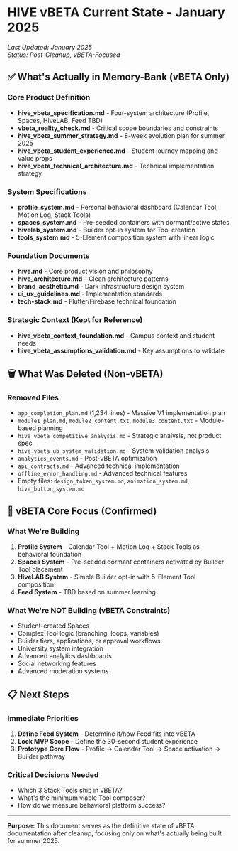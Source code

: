 # HIVE vBETA Current State - January 2025

_Last Updated: January 2025_  
_Status: Post-Cleanup, vBETA-Focused_

## ✅ What's Actually in Memory-Bank (vBETA Only)

### Core Product Definition
- **hive_vbeta_specification.md** - Four-system architecture (Profile, Spaces, HiveLAB, Feed TBD)
- **vbeta_reality_check.md** - Critical scope boundaries and constraints
- **hive_vbeta_summer_strategy.md** - 8-week evolution plan for summer 2025
- **hive_vbeta_student_experience.md** - Student journey mapping and value props
- **hive_vbeta_technical_architecture.md** - Technical implementation strategy

### System Specifications
- **profile_system.md** - Personal behavioral dashboard (Calendar Tool, Motion Log, Stack Tools)
- **spaces_system.md** - Pre-seeded containers with dormant/active states
- **hivelab_system.md** - Builder opt-in system for Tool creation
- **tools_system.md** - 5-Element composition system with linear logic

### Foundation Documents
- **hive.md** - Core product vision and philosophy
- **hive_architecture.md** - Clean architecture patterns
- **brand_aesthetic.md** - Dark infrastructure design system
- **ui_ux_guidelines.md** - Implementation standards
- **tech-stack.md** - Flutter/Firebase technical foundation

### Strategic Context (Kept for Reference)
- **hive_vbeta_context_foundation.md** - Campus context and student needs
- **hive_vbeta_assumptions_validation.md** - Key assumptions to validate

## 🗑️ What Was Deleted (Non-vBETA)

### Removed Files
- `app_completion_plan.md` (1,234 lines) - Massive V1 implementation plan
- `module1_plan.md`, `module2_content.txt`, `module3_content.txt` - Module-based planning
- `hive_vbeta_competitive_analysis.md` - Strategic analysis, not product spec
- `hive_vbeta_ub_system_validation.md` - System validation analysis
- `analytics_events.md` - Post-vBETA optimization
- `api_contracts.md` - Advanced technical implementation
- `offline_error_handling.md` - Advanced technical features
- Empty files: `design_token_system.md`, `animation_system.md`, `hive_button_system.md`

## 🎯 vBETA Core Focus (Confirmed)

### What We're Building
1. **Profile System** - Calendar Tool + Motion Log + Stack Tools as behavioral foundation
2. **Spaces System** - Pre-seeded dormant containers activated by Builder Tool placement
3. **HiveLAB System** - Simple Builder opt-in with 5-Element Tool composition
4. **Feed System** - TBD based on summer learning

### What We're NOT Building (vBETA Constraints)
- Student-created Spaces
- Complex Tool logic (branching, loops, variables)
- Builder tiers, applications, or approval workflows
- University system integration
- Advanced analytics dashboards
- Social networking features
- Advanced moderation systems

## 📋 Next Steps

### Immediate Priorities
1. **Define Feed System** - Determine if/how Feed fits into vBETA
2. **Lock MVP Scope** - Define the 30-second student experience
3. **Prototype Core Flow** - Profile → Calendar Tool → Space activation → Builder pathway

### Critical Decisions Needed
- Which 3 Stack Tools ship in vBETA?
- What's the minimum viable Tool composer?
- How do we measure behavioral platform success?

---

**Purpose:** This document serves as the definitive state of vBETA documentation after cleanup, focusing only on what's actually being built for summer 2025. 